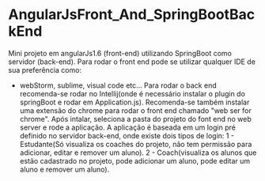 # AngularJsFront_And_SpringBootBackEnd
Mini projeto em angularJs1.6 (front-end) utilizando SpringBoot como servidor (back-end).
Para rodar o front end pode se utilizar qualquer IDE de sua preferência como:
- webStorm, sublime, visual code etc...
Para rodar o back end recomenda-se rodar no Intellij(onde é necessário instalar o plugin do springBoot e rodar em Application.js).
Recomenda-se também instalar uma extensão do chrome para rodar o front end chamado "web ser for chrome". Após intalar, seleciona a pasta do projeto do font end no web server e rode a aplicação.
A aplicação é baseada em um login pré definido no servidor back-end, onde existe dois tipos de login:
1 - Estudante(Só visualiza os coaches do projeto, não tem permissão para adicionar, editar e remover um aluno).
2 - Coach(visualiza os alunos que estão cadastrado no projeto, pode adicionar um aluno, pode editar um aluno e remover um aluno).

